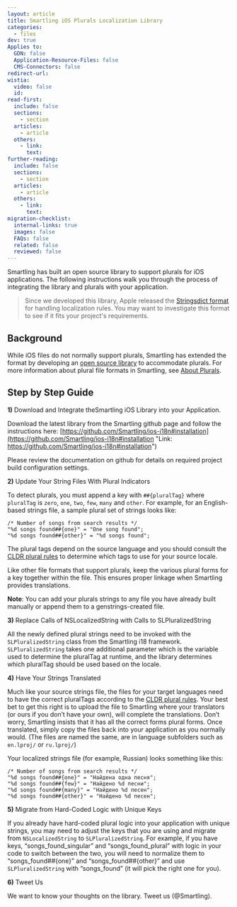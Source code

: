 ```yaml
---
layout: article
title: Smartling iOS Plurals Localization Library
categories:
  - files
dev: true
Applies to:
  GDN: false
  Application-Resource-Files: false
  CMS-Connectors: false
redirect-url:
wistia:
  video: false
  id:
read-first:
  include: false
  sections:
    - section
  articles:
    - article
  others:
    - link:
      text:
further-reading:
  include: false
  sections:
    - section
  articles:
    - article
  others:
    - link:
      text:
migration-checklist:
  internal-links: true
  images: false
  FAQs: false
  related: false
  reviewed: false
---
```


Smartling has built an open source library to support plurals for iOS applications. The following instructions walk you through the process of integrating the library and plurals with your application.

> Since we developed this library, Apple released the [Stringsdict format](/developers/files/iOS-stringsdict) for handling localization rules. You may want to investigate this format to see if it fits your project's requirements.

## Background

While iOS files do not normally support plurals, Smartling has extended the format by developing an [open source library](https://github.com/Smartling/ios-i18n) to accommodate plurals. For more information about plural file formats in Smartling, see [About Plurals](https://smartling.zendesk.com/hc/en-us/articles/201296893-About-Plurals-Global-Delivery-Network).

## Step by Step Guide

**1)** Download and Integrate theSmartling iOS Library into your Application.

Download the latest library from the Smartling github page and follow the instructions here: [https://github.com/Smartling/ios-i18n#installation](https://github.com/Smartling/ios-i18n#installation "Link: https://github.com/Smartling/ios-i18n#installation")

Please review the documentation on github for details on required project build configuration settings.

**2)** Update Your String Files With Plural Indicators

To detect plurals, you must append a key with `##{pluralTag}` where `pluralTag` is `zero`, `one`, `two`, `few`, `many` and `other`. For example, for an English-based strings file, a sample plural set of strings looks like:  

~~~
/* Number of songs from search results */  
"%d songs found##{one}" = "One song found";  
"%d songs found##{other}" = "%d songs found";  
~~~

The plural tags depend on the source language and you should consult the [CLDR plural rules](http://unicode.org/repos/cldr-tmp/trunk/diff/supplemental/language_plural_rules.html "Link: http://unicode.org/repos/cldr-tmp/trunk/diff/supplemental/language_plural_rules.html") to determine which tags to use for your source locale.

Like other file formats that support plurals, keep the various plural forms for a key together within the file. This ensures proper linkage when Smartling provides translations.

**Note**: You can add your plurals strings to any file you have already built manually or append them to a genstrings-created file. 

**3)** Replace Calls of NSLocalizedString with Calls to SLPluralizedString

All the newly defined plural strings need to be invoked with the `SLPluralizedString` class from the Smartling i18 framework. `SLPluralizedString` takes one additional parameter which is the variable used to determine the pluralTag at runtime, and the library determines which pluralTag should be used based on the locale.

**4)** Have Your Strings Translated 

Much like your source strings file, the files for your target languages need to have the correct pluralTags according to the [CLDR plural rules](http://unicode.org/repos/cldr-tmp/trunk/diff/supplemental/language_plural_rules.html). Your best bet to get this right is to upload the file to Smartling where your translators (or ours if you don’t have your own), will complete the translations. Don’t worry, Smartling insists that it has all the correct forms plural forms. Once translated, simply copy the files back into your application as you normally would. (The files are named the same, are in language subfolders such as `en.lproj/` or `ru.lproj/`)

Your localized strings file (for example, Russian) looks something like this:  

~~~
/* Number of songs from search results */  
"%d songs found##{one}" = "Найдена одна песня";  
"%d songs found##{few}" = "Найдено %d песни";  
"%d songs found##{many}" = "Найдено %d песен";  
"%d songs found##{other}" = "Найдено %d песен";
~~~

**5)** Migrate from Hard-Coded Logic with Unique Keys

If you already have hard-coded plural logic into your application with unique strings, you may need to adjust the keys that you are using and migrate from `NSLocalizedString` to `SLPluralizedString`. For example, if you have keys, “songs_found_singular” and “songs_found_plural” with logic in your code to switch between the two, you will need to normalize them to “songs_found##{one}” and “songs_found##{other}” and use `SLPluralizedString` with “songs_found” (it will pick the right one for you).

**6)** Tweet Us  

We want to know your thoughts on the library. Tweet us (@Smartling).